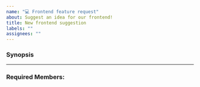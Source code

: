 ```yaml
---
name: "💻 Frontend feature request"
about: Suggest an idea for our frontend!
title: New frontend suggestion
labels: ""
assignees: ""
---
```


### Synopsis

<!-- Use this place to explain what needs to be done-->

<hr>

### Required Members:

<!-- Use this place to tag the team member/s that are responsible for the task -->
